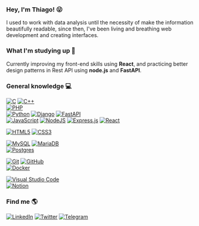 ### Hey, I'm Thiago! 😜
I used to work with data analysis until the necessity of make the information beautifully readable, since then, I've been living and breathing web development and creating interfaces.

### What I'm studying up 📖
Currently improving my front-end skills using **React**, and practicing better design patterns in Rest API using **node.js** and **FastAPI**.

### General knowledge 💻
[![C](https://img.shields.io/badge/c-%2300599C.svg?style=flat&logo=c&logoColor=white)](#) [![C++](https://img.shields.io/badge/c++-%2300599C.svg?style=flat&logo=c%2B%2B&logoColor=white)](#) <br>
[![PHP](https://img.shields.io/badge/php-%23777BB4.svg?style=flat&logo=php&logoColor=white)](#) <br>
[![Python](https://img.shields.io/badge/python-3670A0?style=flat&logo=python&logoColor=ffdd54)](#)  [![Django](https://img.shields.io/badge/django-%23092E20.svg?style=flat&logo=django&logoColor=white)](#) [![FastAPI](https://img.shields.io/badge/FastAPI-005571?style=flat&logo=fastapi)](#) <br>
[![JavaScript](https://img.shields.io/badge/javascript-%23323330.svg?style=flat&logo=javascript&logoColor=%23F7DF1E)](#) [![NodeJS](https://img.shields.io/badge/node.js-6DA55F?style=flat&logo=node.js&logoColor=white)](#) [![Express.js](https://img.shields.io/badge/express.js-%23404d59.svg?style=flat&logo=express&logoColor=%2361DAFB)](#) [![React](https://img.shields.io/badge/react-%2320232a.svg?style=flat&logo=react&logoColor=%2361DAFB)](#)

[![HTML5](https://img.shields.io/badge/html5-%23E34F26.svg?style=flat&logo=html5&logoColor=white)](#) [![CSS3](https://img.shields.io/badge/css3-%231572B6.svg?style=flat&logo=css3&logoColor=white)](#)

[![MySQL](https://img.shields.io/badge/mysql-%2300f.svg?style=flat&logo=mysql&logoColor=white)](#) [![MariaDB](https://img.shields.io/badge/MariaDB-003545?style=flat&logo=mariadb&logoColor=white)](#) <br>
[![Postgres](https://img.shields.io/badge/postgres-%23316192.svg?style=flat&logo=postgresql&logoColor=white)](#)

[![Git](https://img.shields.io/badge/git-%23F05033.svg?style=flat&logo=git&logoColor=white)](#) [![GitHub](https://img.shields.io/badge/github-%23121011.svg?style=flat&logo=github&logoColor=white)](#) <br>
[![Docker](https://img.shields.io/badge/docker-%230db7ed.svg?style=flat&logo=docker&logoColor=white)](#)

[![Visual Studio Code](https://img.shields.io/badge/Visual%20Studio%20Code-0078d7.svg?style=flat&logo=visual-studio-code&logoColor=white)](#) <br>
[![Notion](https://img.shields.io/badge/Notion-%23000000.svg?style=flat&logo=notion&logoColor=white)](#)

### Find me 🌎
 [![LinkedIn](https://img.shields.io/badge/thiagohflima-%230077B5.svg?style=flat&logo=linkedin&logoColor=white)](https://www.linkedin.com/in/thiagohflima) [![Twitter](https://img.shields.io/badge/@thiagohfl-%231DA1F2.svg?style=flat&logo=Twitter&logoColor=white)](https://twitter.com/thiagohfl) [![Telegram](https://img.shields.io/badge/@thiagohfl-2CA5E0?style=flat&logo=telegram&logoColor=white)](#)
